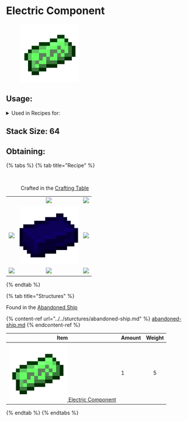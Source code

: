 # Electric Component

<figure><img src="https://github.com/ItsMePok/PFE/blob/wikiAssets/wikiMain/electric_component.png?raw=true" alt=""><figcaption></figcaption></figure>

## Usage:

<details>

<summary>Used in Recipes for:</summary>

* Dye Unmixer
* Charged Cobalt Block
* Barometer
* Magnet Block
* Demonic Allay Conduit
* Calibrated Block Breaker
* Night Vision Goggles
* Circuit Sword
* Empty Cassette
* Armor Stand Remover
* Armor Stand Hider
* Panic Button
* Rocket Replenisher
* Sundial
* Jackhammer
* Antenna
* [<img src="https://pfewiki.gitbook.io/~gitbook/image?url=https%3A%2F%2Fgithub.com%2Fuser-attachments%2Fassets%2Fe86a7ee9-4449-47a6-9164-6b435c473780&#x26;width=40&#x26;dpr=4&#x26;quality=100&#x26;sign=6609be71&#x26;sv=1" alt="" data-size="line">GPS Module](https://pfewiki.gitbook.io/home/items/crafting-components/gps-module)
* Item Manipulator
* [<img src="https://github.com/ItsMePok/PFE/blob/wikiAssets/wikiMain/receiver.png?raw=true" alt="" data-size="line">Receiver](receiver.md)
* [<img src="https://github.com/ItsMePok/PFE/blob/wikiAssets/wikiMain/red_button.png?raw=true" alt="" data-size="line">Red Button](red-button.md)

</details>

## <img src="https://minecraft.wiki/images/Light_Gray_Bundle_JE1_BE1.png?b552e" alt="" data-size="line">Stack Size: 64

## Obtaining:

{% tabs %}
{% tab title="Recipe" %}


<figure><img src="https://minecraft.wiki/images/thumb/Crafting_Table_JE4_BE3.png/150px-Crafting_Table_JE4_BE3.png?5767f" alt=""><figcaption><p>Crafted in the <a href="https://minecraft.wiki/w/Crafting_Table">Crafting Table</a></p></figcaption></figure>

|                                                                                                                |                                                                                                                                     |                                                                                                                |
| :------------------------------------------------------------------------------------------------------------: | :---------------------------------------------------------------------------------------------------------------------------------: | :------------------------------------------------------------------------------------------------------------: |
|      <img src="https://minecraft.wiki/images/Copper_Ingot_JE2_BE1.png?0d410" alt="" data-size="original">      |            ![](https://minecraft.wiki/images/thumb/Redstone\_Dust\_JE2\_BE2.png/150px-Redstone\_Dust\_JE2\_BE2.png?8cf17)           |                      ![](https://minecraft.wiki/images/Copper\_Ingot\_JE2\_BE1.png?0d410)                      |
| ![](https://minecraft.wiki/images/thumb/Redstone\_Dust\_JE2\_BE2.png/150px-Redstone\_Dust\_JE2\_BE2.png?8cf17) | <img src="https://github.com/ItsMePok/PFE/blob/wikiAssets/wikiMain/cobalt_ingot.png?raw=true" alt="Cobalt Ingot" data-size="original"> | ![](https://minecraft.wiki/images/thumb/Redstone\_Dust\_JE2\_BE2.png/150px-Redstone\_Dust\_JE2\_BE2.png?8cf17) |
|                      ![](https://minecraft.wiki/images/Copper\_Ingot\_JE2\_BE1.png?0d410)                      |            ![](https://minecraft.wiki/images/thumb/Redstone\_Dust\_JE2\_BE2.png/150px-Redstone\_Dust\_JE2\_BE2.png?8cf17)           |                      ![](https://minecraft.wiki/images/Copper\_Ingot\_JE2\_BE1.png?0d410)                      |
{% endtab %}

{% tab title="Structures" %}


Found in the [Abandoned Ship](https://pfewiki.gitbook.io/home/sturctures/abandoned-ship)

{% content-ref url="../../sturctures/abandoned-ship.md" %}
[abandoned-ship.md](../../sturctures/abandoned-ship.md)
{% endcontent-ref %}

| Item                                                                                                                                                                                                       | Amount | Weight |
| ---------------------------------------------------------------------------------------------------------------------------------------------------------------------------------------------------------- | ------ | :----: |
| [<img src="https://github.com/ItsMePok/PFE/blob/wikiAssets/wikiMain/electric_component.png?raw=true" alt="Electric Component" data-size="line"> ](electric-component.md)[Electric Component](electric-component.md) | 1      |    5   |
{% endtab %}
{% endtabs %}
